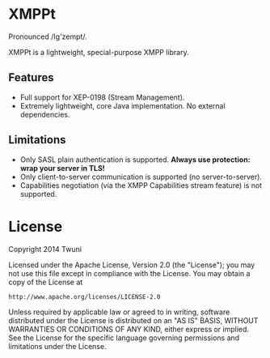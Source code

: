 # XMPPt

Pronounced /Ig'zempt/.

XMPPt is a lightweight, special-purpose XMPP library.

## Features

 * Full support for XEP-0198 (Stream Management).
 * Extremely lightweight, core Java implementation. No external dependencies.

## Limitations

 * Only SASL plain authentication is supported. **Always use protection: wrap your server in TLS!**
 * Only client-to-server communication is supported (no server-to-server).
 * Capabilities negotiation (via the XMPP Capabilities stream feature) is not supported.

# License

Copyright 2014 Twuni

Licensed under the Apache License, Version 2.0 (the "License");
you may not use this file except in compliance with the License.
You may obtain a copy of the License at

    http://www.apache.org/licenses/LICENSE-2.0

Unless required by applicable law or agreed to in writing, software
distributed under the License is distributed on an "AS IS" BASIS,
WITHOUT WARRANTIES OR CONDITIONS OF ANY KIND, either express or implied.
See the License for the specific language governing permissions and
limitations under the License.
